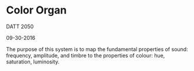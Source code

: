 # Color Organ
DATT 2050

09-30-2016

The purpose of this system is to map the fundamental properties of sound: frequency, amplitude, and timbre to the properties of colour: hue, saturation, luminosity. 